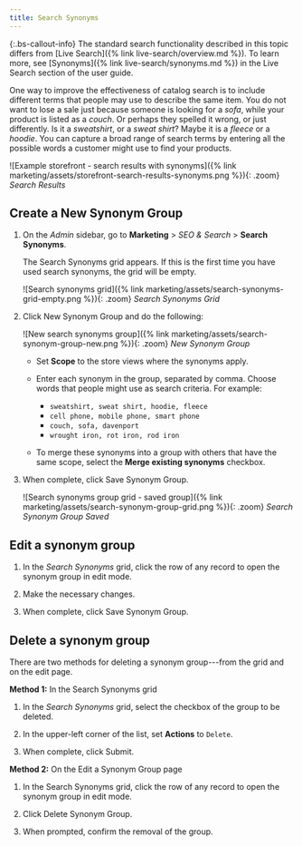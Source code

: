 ```yaml
---
title: Search Synonyms
---
```


{:.bs-callout-info}
The standard search functionality described in this topic differs from [Live Search]({% link live-search/overview.md %}). To learn more, see [Synonyms]({% link live-search/synonyms.md %}) in the Live Search section of the user guide.

One way to improve the effectiveness of catalog search is to include different terms that people may use to describe the same item. You do not want to lose a sale just because someone is looking for a _sofa_, while your product is listed as a _couch_. Or perhaps they spelled it wrong, or just differently. Is it a _sweatshirt_, or a _sweat shirt_? Maybe it is a _fleece_ or a _hoodie_. You can capture a broad range of search terms by entering all the possible words a customer might use to find your products.

![Example storefront - search results with synonyms]({% link marketing/assets/storefront-search-results-synonyms.png %}){: .zoom}
_Search Results_

## Create a New Synonym Group

1. On the _Admin_ sidebar, go to **Marketing** > _SEO & Search_ > **Search Synonyms**.

   The Search Synonyms grid appears. If this is the first time you have used search synonyms, the grid will be empty.

    ![Search synonyms grid]({% link marketing/assets/search-synonyms-grid-empty.png %}){: .zoom}
    _Search Synonyms Grid_

1. Click <span class="btn">New Synonym Group</span> and do the following:

    ![New search synonyms group]({% link marketing/assets/search-synonym-group-new.png %}){: .zoom}
    _New Synonym Group_

   - Set **Scope** to the store views where the synonyms apply.

   - Enter each synonym in the group, separated by comma. Choose words that people might use as search criteria. For example:

      - `sweatshirt, sweat shirt, hoodie, fleece`
      - `cell phone, mobile phone, smart phone`
      - `couch, sofa, davenport`
      - `wrought iron, rot iron, rod iron`

   - To merge these synonyms into a group with others that have the same scope, select the **Merge existing synonyms** checkbox.

1. When complete, click <span class="btn">Save Synonym Group</span>.

    ![Search synonyms group grid - saved group]({% link marketing/assets/search-synonym-group-grid.png %}){: .zoom}
    _Search Synonym Group Saved_

## Edit a synonym group

1. In the _Search Synonyms_ grid, click the row of any record to open the synonym group in edit mode.

1. Make the necessary changes.

1. When complete, click <span class="btn">Save Synonym Group</span>.

## Delete a synonym group

There are two methods for deleting a synonym group---from the grid and on the edit page.

**Method 1:** In the Search Synonyms grid

1. In the _Search Synonyms_ grid, select the checkbox of the group to be deleted.

1. In the upper-left corner of the list, set **Actions** to `Delete`.

1. When complete, click <span class="btn">Submit</span>.

**Method 2:** On the Edit a Synonym Group page

1. In the Search Synonyms grid, click the row of any record to open the synonym group in edit mode.

1. Click <span class="btn">Delete Synonym Group</span>.

1. When prompted, confirm the removal of the group.
